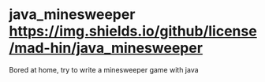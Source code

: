 # java_minesweeper https://img.shields.io/github/license/mad-hin/java_minesweeper
Bored at home, try to write a minesweeper game with java
